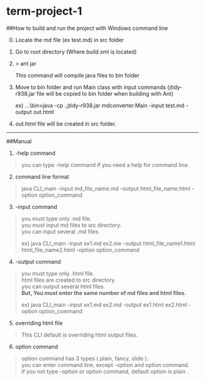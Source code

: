 # term-project-1


##How to build and run the project with Windows command line

0. Locate the md file (ex test.md) in src folder
1. Go to root directory (Where build.xml is located)
2. \> ant jar

   This command will compile java files to bin folder
3. Move to bin folder and run Main class with input commands (jtidy-r938.jar file will be copied to bin folder when building with Ant)

   ex) ...\bin>java -cp .;jtidy-r938.jar mdconverter.Main -input test.md -output out.html
   
4. out.html file will be created in src folder.

-----

##Manual

1. -help command
> you can type -help command if you need a help for command line.

2. command line format 
> java CLI_main -input md_file_name.md -output html_file_name.html -option option_command 

3. -input command
> you must type only .md file.  
> you must input md files to src directory.   
> you can input several .md files     
>
> ex) java CLI_main -input ex1.md ex2.me  -output html_file_name1.html html_file_name2.html -option option_command 

4. -output command
> you must type only .html file.    
> html files are created to src directory.   
> you can output several html files.  
> <strong>But, You must enter the same number of md files and html files.</strong>
>
> ex) java CLI_main -input ex1.md ex2.md -output ex1.html ex2.html -option option_command 

5. overriding html file
> This CLI default is overriding html output files. 

6. option command
> option command has 3 types ( plain, fancy, slide ).    
> you can enter command line, except -option and option command.   
> if you not type -option or option command, default option is plain .  
